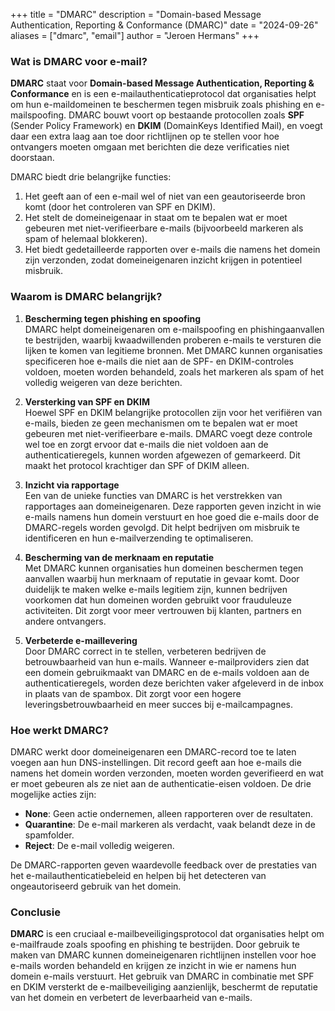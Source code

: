 +++
title = "DMARC"
description = "Domain-based Message Authentication, Reporting & Conformance (DMARC)"
date = "2024-09-26"
aliases = ["dmarc", "email"]
author = "Jeroen Hermans"
+++
### Wat is DMARC voor e-mail?

**DMARC** staat voor **Domain-based Message Authentication, Reporting & Conformance** en is een e-mailauthenticatieprotocol dat organisaties helpt om hun e-maildomeinen te beschermen tegen misbruik zoals phishing en e-mailspoofing. DMARC bouwt voort op bestaande protocollen zoals **SPF** (Sender Policy Framework) en **DKIM** (DomainKeys Identified Mail), en voegt daar een extra laag aan toe door richtlijnen op te stellen voor hoe ontvangers moeten omgaan met berichten die deze verificaties niet doorstaan.

DMARC biedt drie belangrijke functies:
1. Het geeft aan of een e-mail wel of niet van een geautoriseerde bron komt (door het controleren van SPF en DKIM).
2. Het stelt de domeineigenaar in staat om te bepalen wat er moet gebeuren met niet-verifieerbare e-mails (bijvoorbeeld markeren als spam of helemaal blokkeren).
3. Het biedt gedetailleerde rapporten over e-mails die namens het domein zijn verzonden, zodat domeineigenaren inzicht krijgen in potentieel misbruik.

### Waarom is DMARC belangrijk?

1. **Bescherming tegen phishing en spoofing**  
DMARC helpt domeineigenaren om e-mailspoofing en phishingaanvallen te bestrijden, waarbij kwaadwillenden proberen e-mails te versturen die lijken te komen van legitieme bronnen. Met DMARC kunnen organisaties specificeren hoe e-mails die niet aan de SPF- en DKIM-controles voldoen, moeten worden behandeld, zoals het markeren als spam of het volledig weigeren van deze berichten.

2. **Versterking van SPF en DKIM**  
Hoewel SPF en DKIM belangrijke protocollen zijn voor het verifiëren van e-mails, bieden ze geen mechanismen om te bepalen wat er moet gebeuren met niet-verifieerbare e-mails. DMARC voegt deze controle wel toe en zorgt ervoor dat e-mails die niet voldoen aan de authenticatieregels, kunnen worden afgewezen of gemarkeerd. Dit maakt het protocol krachtiger dan SPF of DKIM alleen.

3. **Inzicht via rapportage**  
Een van de unieke functies van DMARC is het verstrekken van rapportages aan domeineigenaren. Deze rapporten geven inzicht in wie e-mails namens hun domein verstuurt en hoe goed die e-mails door de DMARC-regels worden gevolgd. Dit helpt bedrijven om misbruik te identificeren en hun e-mailverzending te optimaliseren.

4. **Bescherming van de merknaam en reputatie**  
Met DMARC kunnen organisaties hun domeinen beschermen tegen aanvallen waarbij hun merknaam of reputatie in gevaar komt. Door duidelijk te maken welke e-mails legitiem zijn, kunnen bedrijven voorkomen dat hun domeinen worden gebruikt voor frauduleuze activiteiten. Dit zorgt voor meer vertrouwen bij klanten, partners en andere ontvangers.

5. **Verbeterde e-maillevering**  
Door DMARC correct in te stellen, verbeteren bedrijven de betrouwbaarheid van hun e-mails. Wanneer e-mailproviders zien dat een domein gebruikmaakt van DMARC en de e-mails voldoen aan de authenticatieregels, worden deze berichten vaker afgeleverd in de inbox in plaats van de spambox. Dit zorgt voor een hogere leveringsbetrouwbaarheid en meer succes bij e-mailcampagnes.

### Hoe werkt DMARC?

DMARC werkt door domeineigenaren een DMARC-record toe te laten voegen aan hun DNS-instellingen. Dit record geeft aan hoe e-mails die namens het domein worden verzonden, moeten worden geverifieerd en wat er moet gebeuren als ze niet aan de authenticatie-eisen voldoen. De drie mogelijke acties zijn:
- **None**: Geen actie ondernemen, alleen rapporteren over de resultaten.
- **Quarantine**: De e-mail markeren als verdacht, vaak belandt deze in de spamfolder.
- **Reject**: De e-mail volledig weigeren.

De DMARC-rapporten geven waardevolle feedback over de prestaties van het e-mailauthenticatiebeleid en helpen bij het detecteren van ongeautoriseerd gebruik van het domein.

### Conclusie

**DMARC** is een cruciaal e-mailbeveiligingsprotocol dat organisaties helpt om e-mailfraude zoals spoofing en phishing te bestrijden. Door gebruik te maken van DMARC kunnen domeineigenaren richtlijnen instellen voor hoe e-mails worden behandeld en krijgen ze inzicht in wie er namens hun domein e-mails verstuurt. Het gebruik van DMARC in combinatie met SPF en DKIM versterkt de e-mailbeveiliging aanzienlijk, beschermt de reputatie van het domein en verbetert de leverbaarheid van e-mails.
